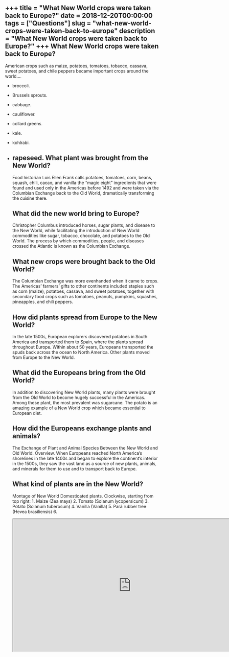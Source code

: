 +++
title = "What New World crops were taken back to Europe?"
date = 2018-12-20T00:00:00
tags = ["Questions"]
slug = "what-new-world-crops-were-taken-back-to-europe"
description = "What New World crops were taken back to Europe?"
+++
What New World crops were taken back to Europe?
-----------------------------------------------

American crops such as maize, potatoes, tomatoes, tobacco, cassava, sweet potatoes, and chile peppers became important crops around the world….

- broccoli.
- Brussels sprouts.
- cabbage.
- cauliflower.
- collard greens.
- kale.
- kohlrabi.
- rapeseed. What plant was brought from the New World?
    ------------------------------------------
    
    Food historian Lois Ellen Frank calls potatoes, tomatoes, corn, beans, squash, chili, cacao, and vanilla the “magic eight” ingredients that were found and used only in the Americas before 1492 and were taken via the Columbian Exchange back to the Old World, dramatically transforming the cuisine there.
    
    What did the new world bring to Europe?
    ---------------------------------------
    
    Christopher Columbus introduced horses, sugar plants, and disease to the New World, while facilitating the introduction of New World commodities like sugar, tobacco, chocolate, and potatoes to the Old World. The process by which commodities, people, and diseases crossed the Atlantic is known as the Columbian Exchange.
    
    What new crops were brought back to the Old World?
    --------------------------------------------------
    
    The Columbian Exchange was more evenhanded when it came to crops. The Americas’ farmers’ gifts to other continents included staples such as corn (maize), potatoes, cassava, and sweet potatoes, together with secondary food crops such as tomatoes, peanuts, pumpkins, squashes, pineapples, and chili peppers.
    
    How did plants spread from Europe to the New World?
    ---------------------------------------------------
    
    In the late 1500s, European explorers discovered potatoes in South America and transported them to Spain, where the plants spread throughout Europe. Within about 50 years, Europeans transported the spuds back across the ocean to North America. Other plants moved from Europe to the New World.
    
    What did the Europeans bring from the Old World?
    ------------------------------------------------
    
    In addition to discovering New World plants, many plants were brought from the Old World to become hugely successful in the Americas. Among these plant, the most prevalent was sugarcane. The potato is an amazing example of a New World crop which became essential to European diet.
    
    How did the Europeans exchange plants and animals?
    --------------------------------------------------
    
    The Exchange of Plant and Animal Species Between the New World and Old World. Overview. When Europeans reached North America’s shorelines in the late 1400s and began to explore the continent’s interior in the 1500s, they saw the vast land as a source of new plants, animals, and minerals for them to use and to transport back to Europe.
    
    What kind of plants are in the New World?
    -----------------------------------------
    
    Montage of New World Domesticated plants. Clockwise, starting from top right: 1. Maize (Zea mays) 2. Tomato (Solanum lycopersicum) 3. Potato (Solanum tuberosum) 4. Vanilla (Vanilla) 5. Pará rubber tree (Hevea brasiliensis) 6.
    
    <iframe allow="accelerometer; autoplay; clipboard-write; encrypted-media; gyroscope; picture-in-picture" allowfullscreen="" class="__youtube_prefs__  epyt-is-override  no-lazyload" data-no-lazy="1" data-origheight="433" data-origwidth="770" data-skipgform_ajax_framebjll="" height="433" id="_ytid_60858" loading="lazy" src="https://www.youtube.com/embed/n5h0qHwNrHk?enablejsapi=1&autoplay=0&cc_load_policy=0&cc_lang_pref=&iv_load_policy=1&loop=0&modestbranding=0&rel=1&fs=1&playsinline=0&autohide=2&theme=dark&color=red&controls=1&" title="YouTube player" width="770"></iframe>
